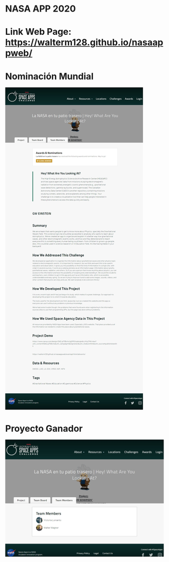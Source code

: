 # NASA APP 2020
# Link Web Page: https://walterm128.github.io/nasaappweb/

# Nominación Mundial
<img src="./NominacionMundial.jpg">

# Proyecto Ganador
<img src="./1.jpg">

